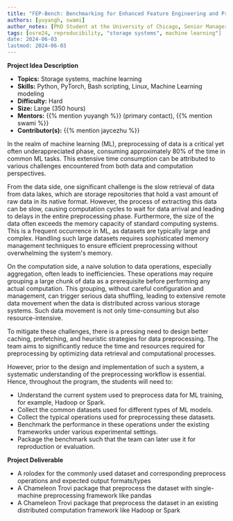 ```yaml
---
title: "FEP-Bench: Benchmarking for Enhanced Feature Engineering and Preprocessing in Machine Learning" 
authors: [yuyangh, swami]
author_notes: [PhD Student at the University of Chicago, Senior Manager at IBM]
tags: [osre24, reproducibility, "storage systems", machine learning"]
date: 2024-06-03
lastmod: 2024-06-03
---
```


**Project Idea Description**

- **Topics:** Storage systems, machine learning
- **Skills:** Python, PyTorch, Bash scripting, Linux, Machine Learning modeling 
- **Difficulty:** Hard
- **Size:** Large (350 hours)
- **Mentors:** {{% mention yuyangh %}} (primary contact), {{% mention swami %}}
- **Contributor(s):** {{% mention jaycezhu %}}


In the realm of machine learning (ML), preprocessing of data is a critical yet often underappreciated phase, consuming approximately 80% of the time in common ML tasks. This extensive time consumption can be attributed to various challenges encountered from both data and computation perspectives.

From the data side, one significant challenge is the slow retrieval of data from data lakes, which are storage repositories that hold a vast amount of raw data in its native format. However, the process of extracting this data can be slow, causing computation cycles to wait for data arrival and leading to delays in the entire preprocessing phase. Furthermore, the size of the data often exceeds the memory capacity of standard computing systems. This is a frequent occurrence in ML, as datasets are typically large and complex. Handling such large datasets requires sophisticated memory management techniques to ensure efficient preprocessing without overwhelming the system's memory.

On the computation side, a naive solution to data operations, especially aggregation, often leads to inefficiencies. These operations may require grouping a large chunk of data as a prerequisite before performing any actual computation. This grouping, without careful configuration and management, can trigger serious data shuffling, leading to extensive remote data movement when the data is distributed across various storage systems. Such data movement is not only time-consuming but also resource-intensive.

To mitigate these challenges, there is a pressing need to design better caching, prefetching, and heuristic strategies for data preprocessing. The team aims to significantly reduce the time and resources required for preprocessing by optimizing data retrieval and computational processes.

However, prior to the design and implementation of such a system, a systematic understanding of the preprocessing workflow is essential. Hence, throughout the program, the students will need to:
- Understand the current system used to preprocess data for ML training, for example, Hadoop or Spark.
- Collect the common datasets used for different types of ML models.
- Collect the typical operations used for preprocessing these datasets.
- Benchmark the performance in these operations under the existing frameworks under various experimental settings.
- Package the benchmark such that the team can later use it for reproduction or evaluation.

**Project Deliverable**
- A rolodex for the commonly used dataset and corresponding preprocess operations and expected output formats/types
- A Chameleon Trovi package that preprocess the dataset with single-machine preprocessing framework like pandas
- A Chameleon Trovi package that preprocess the dataset in an existing distributed computation framework like Hadoop or Spark

